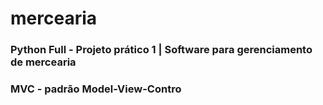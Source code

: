 # mercearia
### Python Full  - Projeto prático 1 | Software para gerenciamento de mercearia
### MVC - padrão Model-View-Contro